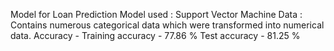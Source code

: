 Model for Loan Prediction
Model used : Support Vector Machine
Data : Contains numerous categorical data which were transformed into numerical data.
Accuracy - Training accuracy - 77.86 %
           Test accuracy - 81.25 %

